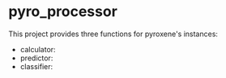# pyro_processor

This project provides three functions for pyroxene's instances:
+ calculator: 
+ predictor: 
+ classifier:






